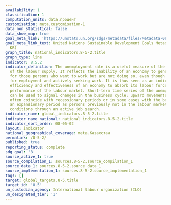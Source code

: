 ```yaml
---
availability: 1
classification: 1
computation_units: data.процент
customisation: meta.customisation-1
data_non_statistical: false
data_show_map: true
goal_meta_link: 'https://unstats.un.org/sdgs/metadata/files/Metadata-08-05-02.pdf '
goal_meta_link_text: United Nations Sustainable Development Goals Metadata (PDF 383
  KB)
graph_title: national_indicators.8-5-2.title
graph_type: line
indicator: 8.5.2
indicator_definition: The unemployment rate is a useful measure of the underutilization
  of the labour supply. It reflects the inability of an economy to generate employment
  for those persons who want to work but are not doing so, even though they are available
  for employment and actively seeking work. It is thus seen as an indicator of the
  efficiency and effectiveness of an economy to absorb its labour force and of the
  performance of the labour market. Short-term time series of the unemployment rate
  can be used to signal changes in the business cycle; upward movements in the indicator
  often coincide with recessionary periods or in some cases with the beginning of
  an expansionary period as persons previously not in the labour market begin to test
  conditions through an active job search.
indicator_name: global_indicators.8-5-2.title
indicator_name_national: national_indicators.8-5-2.title
indicator_sort_order: 08-05-02
layout: indicator
national_geographical_coverage: meta.Казахстан
permalink: /8-5-2/
published: true
reporting_status: complete
sdg_goal: '8'
source_active_1: true
source_compilation_1: sources.8-5-2.source_compilation_1
source_data_1: sources.8-5-2.source_data_1
source_implementation_1: sources.8-5-2.source_implementation_1
tags: []
target: global_targets.8-5.title
target_id: '8.5'
un_custodian_agency: International labour organization (ILO)
un_designated_tier: '1'
---
```

